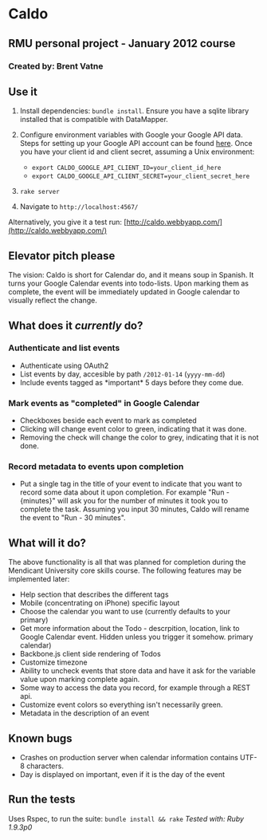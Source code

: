 # Caldo
## RMU personal project - January 2012 course
### Created by: Brent Vatne

## Use it
1. Install dependencies: `bundle install`. Ensure you have a sqlite
	 library installed that is compatible with DataMapper.
2. Configure environment variables with Google your Google API data.
   Steps for setting up your Google API account can be found [here](http://code.google.com/p/google-api-ruby-client/source/browse/calendar/README.md?repo=samples#29). Once you have your client id and client secret, assuming a Unix environment:
    - `export CALDO_GOOGLE_API_CLIENT_ID=your_client_id_here`
    - `export CALDO_GOOGLE_API_CLIENT_SECRET=your_client_secret_here`

3. `rake server`
4. Navigate to `http://localhost:4567/`

Alternatively, you give it a test run: [http://caldo.webbyapp.com/](http://caldo.webbyapp.com/)

## Elevator pitch please
The vision: Caldo is short for Calendar do, and it means soup in Spanish. It
turns your Google Calendar events into todo-lists. Upon marking them as
complete, the event will be immediately updated in Google calendar to
visually reflect the change.

## What does it *currently* do?

### Authenticate and list events

- Authenticate using OAuth2
- List events by day, accesible by path `/2012-01-14` (`yyyy-mm-dd`)
- Include events tagged as \*important\* 5 days before they come due.

### Mark events as "completed" in Google Calendar

- Checkboxes beside each event to mark as completed
- Clicking will change event color to green, indicating that it was
	done.
- Removing the check will change the color to grey, indicating that it
	is not done.

### Record metadata to events upon completion

- Put a single tag in the title of your event to indicate that you want to
	record some data about it upon completion. For example "Run -
	{minutes}" will ask you for the number of minutes it took you to
	complete the task. Assuming you input 30 minutes, Caldo will rename the event
	to "Run - 30 minutes".

## What will it do?

The above functionality is all that was planned for completion during
the Mendicant University core skills course. The following features may
be implemented later:

- Help section that describes the different tags
- Mobile (concentrating on iPhone) specific layout
- Choose the calendar you want to use (currently defaults to your
  primary)
- Get more information about the Todo - descrpition, location, link to
	Google Calendar event. Hidden unless you trigger it somehow.
	primary calendar)
- Backbone.js client side rendering of Todos
- Customize timezone
- Ability to uncheck events that store data and have it ask for the
  variable value upon marking complete again.
- Some way to access the data you record, for example through a REST api.
- Customize event colors so everything isn't necessarily green.
- Metadata in the description of an event

## Known bugs

- Crashes on production server when calendar information contains UTF-8
  characters.
- Day is displayed on important, even if it is the day of the event

## Run the tests
Uses Rspec, to run the suite: `bundle install && rake`
*Tested with: Ruby 1.9.3p0*

